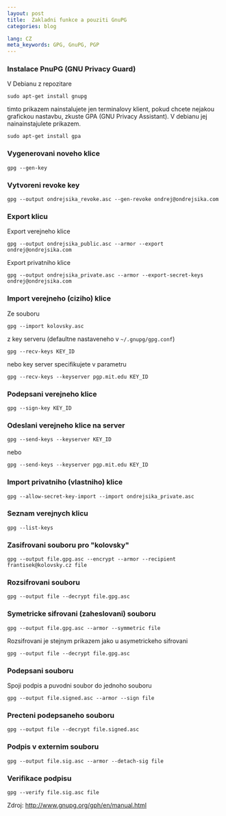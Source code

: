 ```yaml
---
layout: post
title:  Zakladni funkce a pouziti GnuPG
categories: blog

lang: CZ
meta_keywords: GPG, GnuPG, PGP
---
```


### Instalace PnuPG (GNU Privacy Guard)

V Debianu z repozitare

```
sudo apt-get install gnupg
```

timto prikazem nainstalujete jen terminalovy klient, pokud chcete nejakou grafickou nastavbu, zkuste GPA (GNU Privacy Assistant). V debianu jej nainainstajulete prikazem.

```
sudo apt-get install gpa
```

### Vygenerovani noveho klice

```
gpg --gen-key
```

### Vytvoreni revoke key

```
gpg --output ondrejsika_revoke.asc --gen-revoke ondrej@ondrejsika.com
```

### Export klicu

Export verejneho klice

```
gpg --output ondrejsika_public.asc --armor --export ondrej@ondrejsika.com
```

Export privatniho klice

```
gpg --output ondrejsika_private.asc --armor --export-secret-keys ondrej@ondrejsika.com
```

### Import verejneho (ciziho) klice

Ze souboru

```
gpg --import kolovsky.asc
```

z key serveru (defaultne nastaveneho v `~/.gnupg/gpg.conf`)

```
gpg --recv-keys KEY_ID
```
nebo key server specifikujete v parametru

```
gpg --recv-keys --keyserver pgp.mit.edu KEY_ID
```

### Podepsani verejneho klice

```
gpg --sign-key KEY_ID
```

### Odeslani verejneho klice na server

```
gpg --send-keys --keyserver KEY_ID
```

nebo

```
gpg --send-keys --keyserver pgp.mit.edu KEY_ID
```

### Import privatniho (vlastniho) klice

```
gpg --allow-secret-key-import --import ondrejsika_private.asc
```

### Seznam verejnych klicu

```
gpg --list-keys
```

### Zasifrovani souboru pro "kolovsky"

```
gpg --output file.gpg.asc --encrypt --armor --recipient frantisek@kolovsky.cz file
```

### Rozsifrovani souboru

```
gpg --output file --decrypt file.gpg.asc
```

### Symetricke sifrovani (zaheslovani) souboru

```
gpg --output file.gpg.asc --armor --symmetric file
```

Rozsifrovani je stejnym prikazem jako u asymetrickeho sifrovani

```
gpg --output file --decrypt file.gpg.asc
```

### Podepsani souboru

Spoji podpis a puvodni soubor do jednoho souboru

```
gpg --output file.signed.asc --armor --sign file
```

### Precteni podepsaneho souboru

```
gpg --output file --decrypt file.signed.asc
```

### Podpis v externim souboru

```
gpg --output file.sig.asc --armor --detach-sig file
```

### Verifikace podpisu

```
gpg --verify file.sig.asc file
```


Zdroj: <http://www.gnupg.org/gph/en/manual.html>